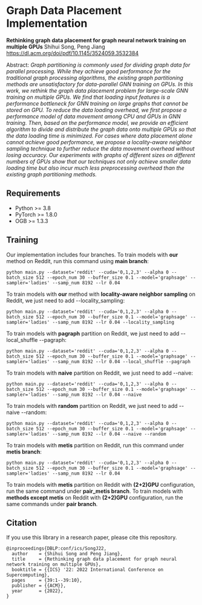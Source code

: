 # Graph Data Placement Implementation
**Rethinking graph data placement for graph neural network training on multiple GPUs**
Shihui Song, Peng Jiang
https://dl.acm.org/doi/pdf/10.1145/3524059.3532384

Abstract: *Graph partitioning is commonly used for dividing graph data for parallel processing. While they achieve good performance for the traditional graph processing algorithms, the existing graph partitioning methods are unsatisfactory for data-parallel GNN training on GPUs. In this work, we rethink the graph data placement problem for large-scale GNN training on multiple GPUs. We find that loading input features is a performance bottleneck for GNN training on large graphs that cannot be stored on GPU. To reduce the data loading overhead, we first propose a performance model of data movement among CPU and GPUs in GNN training. Then, based on the performance model, we provide an efficient algorithm to divide and distribute the graph data onto multiple GPUs so that the data loading time is minimized. For cases where data placement alone cannot achieve good performance, we propose a locality-aware neighbor sampling technique to further reduce the data movement overhead without losing accuracy. Our experiments with graphs of different sizes on different numbers of GPUs show that our techniques not only achieve smaller data loading time but also incur much less preprocessing overhead than the existing graph partitioning methods.*
## Requirements
* Python >= 3.8
* PyTorch >= 1.8.0
* OGB >= 1.3.3

## Training
Our implementation includes four branches.
To train models with **our** method on Reddit, run this command using **main branch**:
```
python main.py --dataset='reddit' --cuda='0,1,2,3' --alpha 0 --batch_size 512 --epoch_num 30 --buffer_size 0.1 --model='graphsage' --sampler='ladies' --samp_num 8192 --lr 0.04
```
To train models with **our** method with **locality-aware neighbor sampling** on Reddit, we just need to add --locality_sampling:
```
python main.py --dataset='reddit' --cuda='0,1,2,3' --alpha 0 --batch_size 512 --epoch_num 30 --buffer_size 0.1 --model='graphsage' --sampler='ladies' --samp_num 8192 --lr 0.04 --locality_sampling
```
To train models with **pagraph** partition on Reddit, we just need to add --local_shuffle --pagraph:
```
python main.py --dataset='reddit' --cuda='0,1,2,3' --alpha 0 --batch_size 512 --epoch_num 30 --buffer_size 0.1 --model='graphsage' --sampler='ladies' --samp_num 8192 --lr 0.04 --local_shuffle --pagraph
```
To train models with **naive** partition on Reddit, we just need to add --naive:
```
python main.py --dataset='reddit' --cuda='0,1,2,3' --alpha 0 --batch_size 512 --epoch_num 30 --buffer_size 0.1 --model='graphsage' --sampler='ladies' --samp_num 8192 --lr 0.04 --naive
```
To train models with **random** partition on Reddit, we just need to add --naive --random:
```
python main.py --dataset='reddit' --cuda='0,1,2,3' --alpha 0 --batch_size 512 --epoch_num 30 --buffer_size 0.1 --model='graphsage' --sampler='ladies' --samp_num 8192 --lr 0.04 --naive --random
```
To train models with **metis** partition on Reddit, run this command under **metis branch**:
```
python main.py --dataset='reddit' --cuda='0,1,2,3' --alpha 0 --batch_size 512 --epoch_num 30 --buffer_size 0.1 --model='graphsage' --sampler='ladies' --samp_num 8192 --lr 0.04
```
To train models with **metis** partition on Reddit with **(2+2)GPU** configuration, run the same command under **pair_metis branch**.
To train models with **methods except metis** on Reddit with **(2+2)GPU** configuration, run the same commands under **pair branch**.

## Citation
If you use this library in a research paper, please cite this repository.
```
@inproceedings{DBLP:conf/ics/SongJ22,
  author    = {Shihui Song and Peng Jiang},
  title     = {Rethinking graph data placement for graph neural network training on multiple GPUs},
  booktitle = {{ICS} '22: 2022 International Conference on Supercomputing},
  pages     = {39:1--39:10},
  publisher = {{ACM}},
  year      = {2022},
}
```
